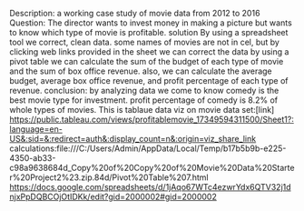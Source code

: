 Description: a working case study of movie data from 2012 to 2016
Question: The director wants to invest money in making a picture but wants to know which type of movie is profitable.
solution  By using a  spreadsheet tool we correct, clean data.
some names of movies are not in cel, but by clicking web links provided in the sheet we can correct the data
by using a pivot table we can calculate the sum of the budget of each type of movie and the sum of box office revenue.
also, we can calculate the average budget, average box office revenue, and profit percentage of each type of revenue.
conclusion: by analyzing data we come to know comedy is the best movie type for investment. profit percentage of comedy is 8.2% of whole types of movies.
This is tablaue data viz on movie data set:[link]
https://public.tableau.com/views/profitablemovie_17349594311500/Sheet1?:language=en-US&:sid=&:redirect=auth&:display_count=n&:origin=viz_share_link
calculations:file:///C:/Users/Admin/AppData/Local/Temp/b17b5b9b-e225-4350-ab33-c98a9638684d_Copy%20of%20Copy%20of%20Movie%20Data%20Starter%20Project2%23.zip.84d/Pivot%20Table%207.html
https://docs.google.com/spreadsheets/d/1jAqo67WTc4ezwrYdx6QTV32j1dnjxPpDQBCOjOtIDKk/edit?gid=2000002#gid=2000002
